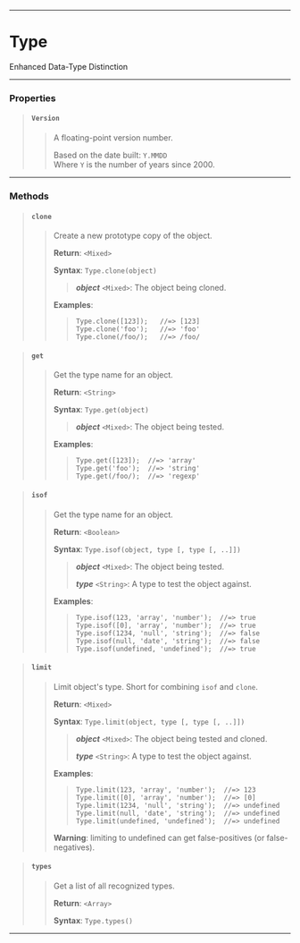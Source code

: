 ----

# Type #

Enhanced Data-Type Distinction

----

### Properties ###

> #### `Version` ####
>  
> > A floating-point version number.  
> >  
> > Based on the date built: `Y.MMDD`  
> > Where `Y` is the number of years since 2000.

----

### Methods ###

> #### `clone` ####
>  
> > Create a new prototype copy of the object.  
> >  
> > **Return**: `<Mixed>`  
> >   
> > **Syntax**: `Type.clone(object)`  
> >   
> > > **_object_** `<Mixed>`: The object being cloned.  
> >  
> > **Examples**:  
> >  
> > > `Type.clone([123]);   //=> [123]`  
> > > `Type.clone('foo');   //=> 'foo'`  
> > > `Type.clone(/foo/);   //=> /foo/`  

> #### `get` ####
>  
> > Get the type name for an object.  
> >  
> > **Return**: `<String>`  
> >   
> > **Syntax**: `Type.get(object)`  
> >   
> > > **_object_** `<Mixed>`: The object being tested.  
> >  
> > **Examples**:  
> >  
> > > `Type.get([123]);  //=> 'array'`  
> > > `Type.get('foo');  //=> 'string'`  
> > > `Type.get(/foo/);  //=> 'regexp'`  

> #### `isof` ####
>  
> > Get the type name for an object.  
> >  
> > **Return**: `<Boolean>`  
> >   
> > **Syntax**: `Type.isof(object, type [, type [, ..]])`  
> >   
> > > **_object_** `<Mixed>`: The object being tested.  
> > >  
> > > **_type_** `<String>`: A type to test the object against.
> >  
> > **Examples**:  
> >  
> > > `Type.isof(123, 'array', 'number');  //=> true`  
> > > `Type.isof([0], 'array', 'number');  //=> true`  
> > > `Type.isof(1234, 'null', 'string');  //=> false`  
> > > `Type.isof(null, 'date', 'string');  //=> false`  
> > > `Type.isof(undefined, 'undefined');  //=> true`  

> #### `limit` ####
>  
> > Limit object's type. Short for combining `isof` and `clone`.  
> >  
> > **Return**: `<Mixed>`  
> >   
> > **Syntax**: `Type.limit(object, type [, type [, ..]])`  
> >   
> > > **_object_** `<Mixed>`: The object being tested and cloned.  
> > >  
> > > **_type_** `<String>`: A type to test the object against.
> >  
> > **Examples**:  
> >  
> > > `Type.limit(123, 'array', 'number');  //=> 123`  
> > > `Type.limit([0], 'array', 'number');  //=> [0]`  
> > > `Type.limit(1234, 'null', 'string');  //=> undefined `  
> > > `Type.limit(null, 'date', 'string');  //=> undefined `  
> > > `Type.limit(undefined, 'undefined');  //=> undefined`  
> >  
> > **Warning**: limiting to undefined can get false-positives (or false-negatives).  

> #### `types` ####
>  
> > Get a list of all recognized types.  
> >  
> > **Return**: `<Array>`  
> >   
> > **Syntax**: `Type.types()`  

----
